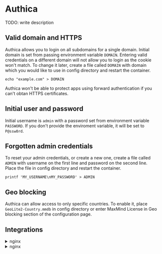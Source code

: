 # Authica
TODO: write description

## Valid domain and HTTPS

Authica allows you to login on all subdomains for a single domain. Initial domain is set from passing environment variable `DOMAIN`. Entering valid credentials on a different domain will not allow you to login as the cookie won't match. To change it later, create a file called `DOMAIN` with domain which you would like to use in config directory and restart the container.

```
echo "example.com" > DOMAIN
```

Authica won't be able to protect apps using forward authentication if you can't obtan HTTPS certificates.

## Initial user and password

Initial username is `admin` with a password set from environment variable `PASSWORD`. If you don't provide the enviroment variable, it will be set to `P@ssw0rd`.

## Forgotten admin credentials

To reset your admin credentials, or create a new one, create a file called `ADMIN` with username on the first line and password on the second line. Place the file in config directory and restart the container.

```
printf 'MY_USERNAME\nMY_PASSWORD' > ADMIN
```

## Geo blocking
Authica can allow access to only specific countries. To enable it, place `GeoLite2-Country.mmdb` in config directory or enter MaxMind License in Geo blocking section of the configuration page.
## Integrations

<details>
  <summary>nginx</summary>
  
add_authica_endpoint.conf
```
set $upstream_authica http://authica.example.com/nginx-verify;

# Virtual endpoint created by nginx to forward auth requests.
location /authica {
    internal;
    proxy_pass_request_body off;
    proxy_pass $upstream_authica;
    proxy_set_header Content-Length "";

    # Timeout if the real server is dead
    proxy_next_upstream error timeout invalid_header http_500 http_502 http_503;

    # [REQUIRED] Needed to check authorizations of the resource.
    # Provide either X-Original-URL and X-Forwarded-Proto or
    # X-Forwarded-Proto, X-Forwarded-Host and X-Forwarded-Uri or both.
    # Those headers will be used to deduce the target url of the user.
    # Basic Proxy Config
    client_body_buffer_size 128k;
    proxy_set_header Host $host;
    proxy_set_header X-Original-URL $scheme://$http_host$request_uri;
    proxy_set_header X-Forwarded-For $remote_addr;
    proxy_redirect  http://  $scheme://;
    proxy_http_version 1.1;
    proxy_set_header Connection "";
    proxy_cache_bypass $cookie_session;
    proxy_no_cache $cookie_session;
    proxy_buffers 4 32k;

    # Advanced Proxy Config
    send_timeout 5m;
    proxy_read_timeout 240;
    proxy_send_timeout 240;
    proxy_connect_timeout 240;
}
```

secure_with_authica.conf
```
# Basic Config
# Send a subsequent request to verify if the user is authenticated
# and has the right permissions to access the resource.
auth_request /authica;
# Set the `target_url` variable based on the request. It will be used to build the portal
# URL with the correct redirection parameter.
auth_request_set $target_url $scheme://$http_host$request_uri;

# Set the X-Forwarded-User and X-Forwarded-Groups with the headers
# returned for the backends which can consume them.
# This is not safe, as the backend must make sure that they come from the
# proxy. In the future, it's gonna be safe to just use OAuth.
#auth_request_set $user $upstream_http_remote_user;
#auth_request_set $groups $upstream_http_remote_groups;
#auth_request_set $name $upstream_http_remote_name;
#auth_request_set $email $upstream_http_remote_email;
#proxy_set_header Remote-User $user;
#proxy_set_header Remote-Groups $groups;
#proxy_set_header Remote-Name $name;
#proxy_set_header Remote-Email $email;

# If it returns 401, 403 or 404 then nginx redirects the user to the login portal.
# If it returns 200, then the request pass through to the backend.
# For other type of errors, nginx will handle them as usual.
error_page 401 403 404 =302 https://auth-test.ica.hr/authorize?rd=$target_url;
```
</details>

<details>
  <summary>nginx</summary>
  ```
(AUTH) {
	forward_auth 192.168.123.1:5000 {
		uri /caddy-verify
		copy_headers Remote-User Remote-Groups Remote-Name Remote-Email
	}
}

# use import AUTH as first directive for a site you wish to protect
  ```
</details>